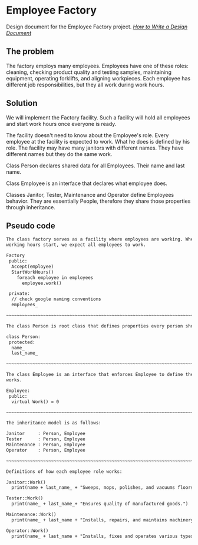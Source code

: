 # Employee Factory

Design document for the Employee Factory project. _[How to Write a Design Document](https://people.eecs.berkeley.edu/~kubitron/courses/cs162-F06/design.html)_

## The problem

The factory employs many employees. Employees have one of these roles: cleaning, checking product quality and testing samples, maintaining equipment, operating forklifts, and aligning workpieces. Each employee has different job responsibilities, but they all work during work hours.

## Solution

We will implement the Factory facility. Such a facility will hold all employees and start work hours once everyone is ready.

The facility doesn't need to know about the Employee's role. Every employee at the facility is expected to work. What he does is defined by his role. The facility may have many janitors with different names. They have different names but they do the same work.

Class Person declares shared data for all Employees. Their name and last name.

Class Employee is an interface that declares what employee does.

Classes Janitor, Tester, Maintenance and Operator define Employees behavior. They are essentially People, therefore they share those properties through inheritance.

## Pseudo code

```txt
The class factory serves as a facility where employees are working. When
working hours start, we expect all employees to work.

Factory
 public:
  Accept(employee)
  StartWorkHours()
    foreach employee in employees
      employee.work()

 private:
  // check google naming conventions
  employees_

~~~~~~~~~~~~~~~~~~~~~~~~~~~~~~~~~~~~~~~~~~~~~~~~~~~~~~~~~~~~~~~~~~~~~~~~~~~~~~~

The class Person is root class that defines properties every person should have.

class Person:
 protected:
  name_
  last_name_

~~~~~~~~~~~~~~~~~~~~~~~~~~~~~~~~~~~~~~~~~~~~~~~~~~~~~~~~~~~~~~~~~~~~~~~~~~~~~~~

The class Employee is an interface that enforces Employee to define the way he
works.

Employee:
 public:
  virtual Work() = 0

~~~~~~~~~~~~~~~~~~~~~~~~~~~~~~~~~~~~~~~~~~~~~~~~~~~~~~~~~~~~~~~~~~~~~~~~~~~~~~~

The inheritance model is as follows:

Janitor     : Person, Employee
Tester      : Person, Employee
Maintenance : Person, Employee
Operator    : Person, Employee

~~~~~~~~~~~~~~~~~~~~~~~~~~~~~~~~~~~~~~~~~~~~~~~~~~~~~~~~~~~~~~~~~~~~~~~~~~~~~~~

Definitions of how each employee role works:

Janitor::Work()
  print(name + last_name_ + "Sweeps, mops, polishes, and vacuums floors.")

Tester::Work()
  print(name_ + last_name_+ "Ensures quality of manufactured goods.")

Maintenance::Work()
  print(name_ + last_name + "Installs, repairs, and maintains machinery and mechanical equipment by completing preventive maintenance.")

Operator::Work()
  print(name_ + last_name + "Installs, fixes and operates various types of machinery.")
```
